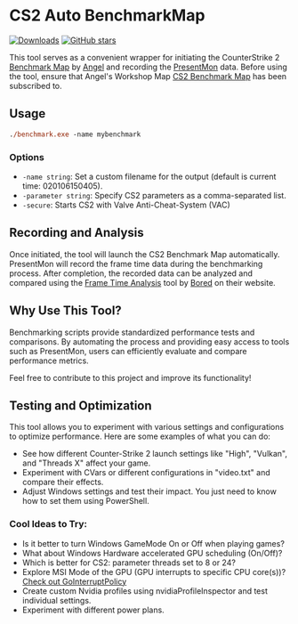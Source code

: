 # CS2 Auto BenchmarkMap

[![Downloads][1]][2] [![GitHub stars][3]][4]

[1]: https://img.shields.io/github/downloads/spddl/cs2-autobenchmarkMap/total.svg
[2]: https://github.com/spddl/cs2-autobenchmarkMap/releases "Downloads"
[3]: https://img.shields.io/github/stars/spddl/cs2-autobenchmarkMap.svg
[4]: https://github.com/spddl/cs2-autobenchmarkMap/stargazers "GitHub stars"

This tool serves as a convenient wrapper for initiating the CounterStrike 2 [Benchmark Map](https://steamcommunity.com/sharedfiles/filedetails/?id=3240880604) by [Angel](https://steamcommunity.com/id/AnnGell88/) and recording the [PresentMon](https://github.com/GameTechDev/PresentMon) data. Before using the tool, ensure that Angel's Workshop Map [CS2 Benchmark Map](https://steamcommunity.com/sharedfiles/filedetails/?id=3240880604) has been subscribed to.

## Usage

```ps
./benchmark.exe -name mybenchmark
```

### Options

- `-name string`: Set a custom filename for the output (default is current time: 020106150405).
- `-parameter string`: Specify CS2 parameters as a comma-separated list.
- `-secure`: Starts CS2 with Valve Anti-Cheat-System (VAC)

## Recording and Analysis

Once initiated, the tool will launch the CS2 Benchmark Map automatically. PresentMon will record the frame time data during the benchmarking process. After completion, the recorded data can be analyzed and compared using the [Frame Time Analysis](https://boringboredom.github.io/Frame-Time-Analysis/) tool by [Bored](https://github.com/BoringBoredom) on their website.

## Why Use This Tool?

Benchmarking scripts provide standardized performance tests and comparisons. By automating the process and providing easy access to tools such as PresentMon, users can efficiently evaluate and compare performance metrics.

Feel free to contribute to this project and improve its functionality!

## Testing and Optimization

This tool allows you to experiment with various settings and configurations to optimize performance. Here are some examples of what you can do:

- See how different Counter-Strike 2 launch settings like "High", "Vulkan", and "Threads X" affect your game.
- Experiment with CVars or different configurations in "video.txt" and compare their effects.
- Adjust Windows settings and test their impact. You just need to know how to set them using PowerShell.

### Cool Ideas to Try:

- Is it better to turn Windows GameMode On or Off when playing games?
- What about Windows Hardware accelerated GPU scheduling (On/Off)?
- Which is better for CS2: parameter threads set to 8 or 24?
- Explore MSI Mode of the GPU (GPU interrupts to specific CPU core(s))? [Check out GoInterruptPolicy](https://github.com/spddl/GoInterruptPolicy)
- Create custom Nvidia profiles using nvidiaProfileInspector and test individual settings.
- Experiment with different power plans.
